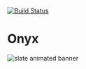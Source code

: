 [![Build Status](https://travis-ci.org/Shopify/starter-theme.svg?branch=master)](https://travis-ci.org/Shopify/starter-theme)

# Onyx

![slate animated banner](https://user-images.githubusercontent.com/4837696/47506317-cbe22400-d83d-11e8-9867-1dc874943833.gif)